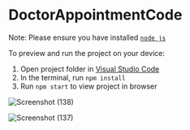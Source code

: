 
  # DoctorAppointmentCode

  Note: Please ensure you have installed <code><a href="https://nodejs.org/en/download/">node js</a></code>

  To preview and run the project on your device:
  1) Open project folder in <a href="https://code.visualstudio.com/download">Visual Studio Code</a>
  2) In the terminal, run `npm install`
  3) Run `npm start` to view project in browser
  
![Screenshot (138)](https://user-images.githubusercontent.com/124234040/226741619-b8be6e80-422c-488b-831f-1e1841dc2e39.png)

![Screenshot (137)](https://user-images.githubusercontent.com/124234040/226741651-57fc28ec-3982-44aa-990b-20e3d07edc58.png)
